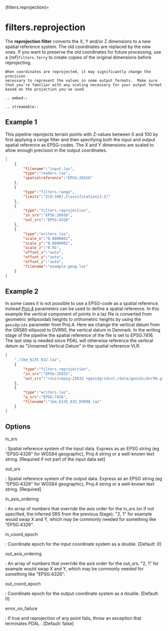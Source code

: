 (filters.reprojection)=

# filters.reprojection

The **reprojection filter** converts the X, Y and/or Z dimensions to a
new spatial
reference system. The old coordinates are replaced by the new ones.
If you want to preserve the old coordinates for future processing, use a
{ref}`filters.ferry` to create copies of the original dimensions before
reprojecting.

```{note}
When coordinates are reprojected, it may significantly change the precision
necessary to represent the values in some output formats.  Make sure
that you're familiar with any scaling necessary for your output format
based on the projection you've used.
```

```{eval-rst}
.. embed::
```

```{eval-rst}
.. streamable::
```

## Example 1

This pipeline reprojects terrain points with Z-values between 0 and 100 by first
applying a range filter and then specifying both the input and output spatial
reference as EPSG-codes. The X and Y dimensions are scaled to allow enough
precision in the output coordinates.

```json
[
    {
        "filename":"input.las",
        "type":"readers.las",
        "spatialreference":"EPSG:26916"
    },
    {
        "type":"filters.range",
        "limits":"Z[0:100],Classification[2:2]"
    },
    {
        "type":"filters.reprojection",
        "in_srs":"EPSG:26916",
        "out_srs":"EPSG:4326"
    },
    {
        "type":"writers.las",
        "scale_x":"0.0000001",
        "scale_y":"0.0000001",
        "scale_z":"0.01",
        "offset_x":"auto",
        "offset_y":"auto",
        "offset_z":"auto",
        "filename":"example-geog.las"
    }
]
```

## Example 2

In some cases it is not possible to use a EPSG-code as a spatial reference.
Instead [Proj.4](http:/proj4.org) parameters can be used to define a spatial
reference.  In this example the vertical component of points in a laz file is
converted from geometric (ellipsoidal) heights to orthometric heights by using
the `geoidgrids` parameter from Proj.4.  Here we change the vertical datum
from the GRS80 ellipsoid to DVR90, the vertical datum in Denmark. In the
writing stage of the pipeline the spatial reference of the file is set to
EPSG:7416. The last step is needed since PDAL will otherwise reference the
vertical datum as "Unnamed Vertical Datum" in the spatial reference VLR.

```json
[
    "./1km_6135_632.laz",
    {
        "type":"filters.reprojection",
        "in_srs":"EPSG:25832",
        "out_srs":"+init=epsg:25832 +geoidgrids=C:/data/geoids/dvr90.gtx"
    },
    {
        "type":"writers.las",
        "a_srs":"EPSG:7416",
        "filename":"1km_6135_632_DVR90.laz"
    }
]
```

## Options

in_srs

: Spatial reference system of the input data. Express as an EPSG string (eg
  "EPSG:4326" for WGS84 geographic), Proj.4 string or a well-known text
  string. \[Required if not part of the input data set\]

out_srs

: Spatial reference system of the output data. Express as an EPSG string (eg
  "EPSG:4326" for WGS84 geographic), Proj.4 string or a well-known text
  string. \[Required\]

in_axis_ordering

: An array of numbers that override the axis order for the in_srs (or if
  not specified, the inferred SRS from the previous Stage). "2, 1" for
  example would swap X and Y, which may be commonly needed for
  something like "EPSG:4326".

in_coord_epoch

: Coordinate epoch for the input coordinate system as a double. \[Default: 0\]

out_axis_ordering

: An array of numbers that override the axis order for the out_srs.
  "2, 1" for example would swap X and Y, which may be commonly needed for
  something like "EPSG:4326".

out_coord_epoch

: Coordinate epoch for the output coordinate system as a double. \[Default: 0\]

error_on_failure

: If true and reprojection of any point fails, throw an exception that terminates
  PDAL . \[Default: false\]
